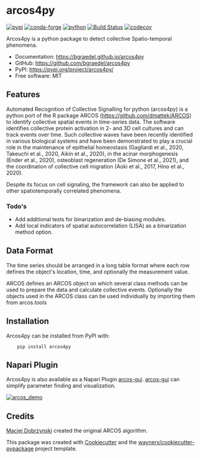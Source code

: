# arcos4py


[![pypi](https://img.shields.io/pypi/v/arcos4py.svg)](https://pypi.org/project/arcos4py/)
[![conda-forge](https://img.shields.io/conda/vn/conda-forge/arcos4py)](https://anaconda.org/conda-forge/arcos4py)
[![python](https://img.shields.io/pypi/pyversions/arcos4py.svg)](https://pypi.org/project/arcos4py/)
[![Build Status](https://github.com/bgraedel/arcos4py/actions/workflows/dev.yml/badge.svg)](https://github.com/bgraedel/arcos4py/actions/workflows/dev.yml)
[![codecov](https://codecov.io/gh/bgraedel/arcos4py/branch/main/graphs/badge.svg)](https://codecov.io/github/bgraedel/arcos4py)



Arcos4py is a python package to detect collective Spatio-temporal phenomena.

* Documentation: <https://bgraedel.github.io/arcos4py>
* GitHub: <https://github.com/bgraedel/arcos4py>
* PyPI: <https://pypi.org/project/arcos4py/>
* Free software: MIT


## Features

Automated Recognition of Collective Signalling for python (arcos4py) is a python port of the R package ARCOS (https://github.com/dmattek/ARCOS) to identify collective spatial events in time-series data.
The software identifies collective protein activation in 2- and 3D cell cultures and can track events over time. Such collective waves have been recently identified in various biological systems and have been demonstrated to play a crucial role in the maintenance of epithelial homeostasis (Gagliardi et al., 2020, Takeuchi et al., 2020, Aikin et al., 2020),
in the acinar morphogenesis (Ender et al., 2020), osteoblast regeneration (De Simone et al., 2021), and the coordination of collective cell migration (Aoki et al., 2017, Hino et al., 2020).

Despite its focus on cell signaling, the framework can also be applied to other spatiotemporally correlated phenomena.

### Todo's
- Add additional tests for binarization and de-biasing modules.
- Add local indicators of spatial autocorrelation (LISA) as a binarization method option.

Data Format
-----------
The time series should be arranged in a long table format where each row defines the object's location, time, and optionally the measurement value.

ARCOS defines an ARCOS object on which several class methods can be used to prepare the data and calculate collective events.
Optionally the objects used in the ARCOS class can be used individually by importing them from arcos.tools

Installation
------------
Arcos4py can be installed from PyPI with:

        pip install arcos4py

Napari Plugin
-------------
Arcos4py is also available as a Napari Plugin [arcos-gui](https://github.com/bgraedel/arcos-gui). 
[arcos-gui](https://github.com/bgraedel/arcos-gui) can simplify parameter finding and visualization.


[![arcos_demo](https://img.youtube.com/vi/hG_z_BFcAiQ/0.jpg)](https://www.youtube.com/watch?v=hG_z_BFcAiQ)

## Credits

[Maciej Dobrzynski](https://github.com/dmattek) created the original ARCOS algorithm.

This package was created with [Cookiecutter](https://github.com/audreyr/cookiecutter) and the [waynerv/cookiecutter-pypackage](https://github.com/waynerv/cookiecutter-pypackage) project template.
